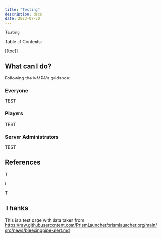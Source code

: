 ```yaml
---
title: "Testing"
description: decs
date: 2023-07-30
---
```


Testing

Table of Contents:

[[toc]]

## What can I do?

Following the MMPA's guidance:

### Everyone

TEST

### Players
TEST

### Server Administrators

TEST


## References

T

t

T

## Thanks

This is a test page with data taken from
https://raw.githubusercontent.com/PrismLauncher/prismlauncher.org/main/src/news/bleedingpipe-alert.md

